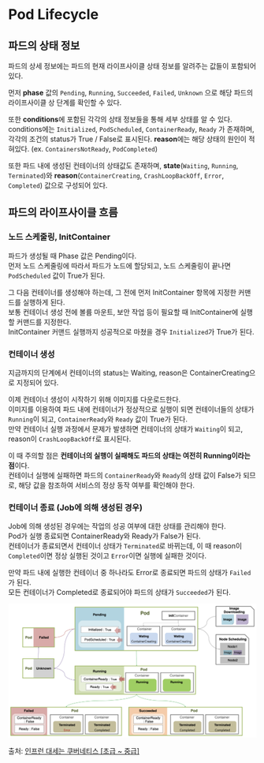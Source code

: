 # Pod Lifecycle

## 파드의 상태 정보

파드의 상세 정보에는 파드의 현재 라이프사이클 상태 정보를 알려주는 값들이 포함되어 있다.

먼저 **phase** 값의 `Pending`, `Running`, `Succeeded`, `Failed`, `Unknown` 으로 해당 파드의 라이프사이클 상 단계를 확인할 수 있다.

또한 **conditions**에 포함된 각각의 상태 정보들을 통해 세부 상태를 알 수 있다.  
conditions에는 `Initialized`, `PodScheduled`, `ContainerReady`, `Ready` 가 존재하며, 각각의 조건의 status가 True / False로 표시된다.
**reason**에는 해당 상태의 원인이 적혀있다. (ex. `ContainersNotReady`, `PodCompleted`)

또한 파드 내에 생성된 컨테이너의 상태값도 존재하며, **state**(`Waiting`, `Running`, `Terminated`)와 **reason**(`ContainerCreating`, `CrashLoopBackOff`, `Error`, `Completed`) 값으로 구성되어 있다.

## 파드의 라이프사이클 흐름

### 노드 스케줄링, InitContainer

파드가 생성될 때 Phase 값은 Pending이다.  
먼저 노드 스케줄링에 따라서 파드가 노드에 할당되고, 노드 스케줄링이 끝나면 `PodScheduled` 값이 True가 된다.

그 다음 컨테이너를 생성해야 하는데, 그 전에 먼저 InitContainer 항목에 지정한 커맨드를 실행하게 된다.  
보통 컨테이너 생성 전에 볼륨 마운트, 보안 작업 등이 필요할 때 InitContainer에 실행할 커맨드를 지정한다.  
InitContainer 커맨드 실행까지 성공적으로 마쳤을 경우 `Initialized`가 True가 된다.

### 컨테이너 생성

지금까지의 단계에서 컨테이너의 status는 Waiting, reason은 ContainerCreating으로 지정되어 있다.

이제 컨테이너 생성이 시작하기 위해 이미지를 다운로드한다.  
이미지를 이용하여 파드 내에 컨테이너가 정상적으로 실행이 되면 컨테이너들의 상태가 `Running`이 되고, `ContainerReady`와 `Ready` 값이 True가 된다.  
만약 컨테이너 실행 과정에서 문제가 발생하면 컨테이너의 상태가 `Waiting`이 되고, reason이 `CrashLoopBackOff`로 표시된다.

이 때 주의할 점은 **컨테이너의 실행이 실패해도 파드의 상태는 여전히 Running이라는 점**이다.  
컨테이너 실행에 실패하면 파드의 `ContainerReady`와 `Ready`의 상태 값이 False가 되므로, 해당 값을 참조하여 서비스의 정상 동작 여부를 확인해야 한다.

### 컨테이너 종료 (Job에 의해 생성된 경우)

Job에 의해 생성된 경우에는 작업의 성공 여부에 대한 상태를 관리해야 한다.  
Pod가 실행 종료되면 ContainerReady와 Ready가 False가 된다.  
컨테이너가 종료되면서 컨테이너 상태가 `Terminated`로 바뀌는데, 이 때 reason이 `Completed`이면 정상 실행된 것이고 `Error`이면 실행에 실패한 것이다.

만약 파드 내에 실행한 컨테이너 중 하나라도 Error로 종료되면 파드의 상태가 `Failed`가 된다.  
모든 컨테이너가 Completed로 종료되어야 파드의 상태가 `Succeeded`가 된다.

![lifecycle1](./images/lifecycle1.png)

출처: [인프런 대세는 쿠버네티스 [초급 ~ 중급]](https://inf.run/yW34)
